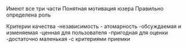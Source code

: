 Имеют все три части
Понятная мотивация юзера
Правильно определена роль

Критерии качества
-независимость - атомарность
-обсуждаемая и изменяемая
-ценная для пользователя
-пригодная для оценки
-достаточно маленькая 
-с критериями приемки


